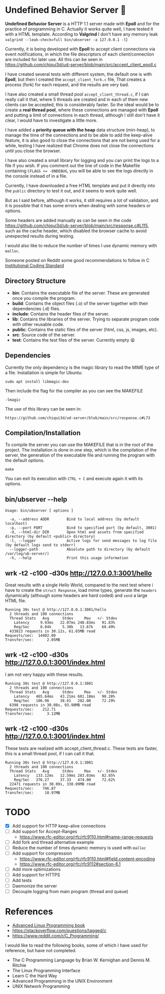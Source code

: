 # Undefined Behavior Server 👀

**Undefined Behavior Server** is a HTTP 1.1 server made with **Epoll** and for the practice of programming in C. Actually it works quite well, I have tested it with a HTML template. According to **Valgrind** I don't have any memory leak `valgrind --leak-check=full bin/ubserver -a 127.0.0.1 -l`)

Currently, it is being developed with **Epoll** to accept client connections via event notifications, in which the file descriptors of each client/connection are included for later use. All this can be seen in https://github.com/chiqui3d/ud-server/blob/main/src/accept_client_epoll.c

I have created several tests with different system, the default one is with **Epoll**, but then I created the `accept_client_fork.c` file,
That creates a process (fork) for each request, and the results are very bad.

I have also created a small thread pool `accept_client_thread.c`, if I can really call it that, where 5 threads are created and in each of them new clients can be accepted, this is considerably faster. So the ideal would be to create a **real thread pool**, where these connections are managed with **Epoll** and putting a limit of connections in each thread, although I still don't have it clear, I would have to investigate a little more.

I have added a **priority queue with the heap** data structure (min-heap), to manage the time of the connections and to be able to add the keep-alive feature, it is also good to close the connections that are not being used for a while, testing I have realized that Chrome does not close the connections until you close the browser.

I have also created a small library for logging and you can print the logs to a file if you wish. If you comment out the line of code in the Makefile containing `CFLAGS += -DNDEBUG`, you will be able to see the logs directly in the console instead of in a file.

Currently, I have downloaded a free HTML template and put it directly into the `public` directory to test it out, and it seems to work quite well.

But as I said before, although it works, it still requires a lot of validation, and it is possible that it has some errors when dealing with some headers or options.

Some headers are added manually as can be seen in the code https://github.com/chiqui3d/ub-server/blob/main/src/response.c#L115, such as the cache header, which disabled the browser cache to avoid unexpected results during testing.

I would also like to reduce the number of times I use dynamic memory with `malloc`.

Someone posted on Reddit some good recommendations to follow in C [Institutional Coding Standard](https://yurichev.com/mirrors/C/JPL_Coding_Standard_C.pdf)

## Directory Structure

* **bin**: Contains the executable file of the server. These are generated once you compile the program.
* **build**: Contains the object files (.o) of the server together with their dependencies (.d) files.
* **include**: Contains the header files of the server.
* **lib**: Contains the libraries of the server. Trying to separate program code with other reusable code.
* **public**: Contains the static files of the server (html, css, js, images, etc).
* **src**: Source code of the server.
* **test**: Contains the test files of the server. Currently empty 😫

## Dependencies
Currently the only dependency is the magic library to read the MIME type of a file. Installation is simple for Ubuntu:

```
sudo apt install libmagic-dev
```
Then include the flag for the compiler as you can see the MAKEFILE

```
-lmagic
```
The use of this library can be seen in:

    https://github.com/chiqui3d/ud-server/blob/main/src/response.c#L73


## Compilation/Installation

To compile the server you can use the MAKEFILE that is in the root of the project. The installation is done in one step, which is the compilation of the server, the generation of the executable file and running the program with the default options.

```
make
```
You can exit its execution with `CTRL + C` and execute again it with its options.

## bin/ubserver --help

```
Usage: bin/ubserver [ options ]

  -a, --address ADDR        Bind to local address (by default localhost)
  -p, --port PORT           Bind to specified port (by default, 3001)
  -d, --html-dir DIR        Open html and assets from specified directory (by default <public> directory)
  -l, --logger              Active logs for send messages to log file (by default logs send to stderr)
  --logger-path             Absolute path to directory (by default /var/log/ub-server/)
  -h, --help                Print this usage information

```
##  wrk -t2 -c100 -d30s http://127.0.0.1:3001/hello
Great results with a single Hello World, compared to the next test where i have to create the `struct Response`, load mime types, generate the `headers` dynamically (although some headers are hard coded) and `send` a large HTML file.

```
Running 30s test @ http://127.0.0.1:3001/hello
  2 threads and 100 connections
  Thread Stats   Avg      Stdev     Max   +/- Stdev
    Latency     9.93ms   22.07ms 240.83ms   91.83%
    Req/Sec     8.04k     5.30k   13.67k    68.49%
  433823 requests in 30.12s, 61.65MB read
Requests/sec:  14402.00
Transfer/sec:      2.05MB

```

##  wrk -t2 -c100 -d30s http://127.0.0.1:3001/index.html
I am not very happy with these results.

```
Running 30s test @ http://127.0.0.1:3001
  2 threads and 100 connections
  Thread Stats   Avg      Stdev     Max   +/- Stdev
    Latency   465.64ms   43.21ms 601.18ms   90.28%
    Req/Sec   106.96     38.61   202.00     72.29%
  6398 requests in 30.08s, 93.98MB read
Requests/sec:    212.71
Transfer/sec:      3.12MB

```
##  wrk -t2 -c100 -d30s http://127.0.0.1:3001/index.html
These tests are realized with accept_client_thread.c. These tests are faster, this is a small thread pool, if I can call it that.
```
Running 30s test @ http://127.0.0.1:3001
  2 threads and 100 connections
  Thread Stats   Avg      Stdev     Max   +/- Stdev
    Latency   133.12ms   12.59ms 283.03ms   82.85%
    Req/Sec   376.27     37.33   474.00     72.62%
  22471 requests in 30.09s, 330.09MB read
Requests/sec:    746.87
Transfer/sec:     10.97MB
```

# TODO

* [x] Add support for HTTP keep-alive connections
* [ ] Add support for Accept-Ranges 
     * https://www.rfc-editor.org/rfc/rfc9110.html#name-range-requests
* [ ] Add fork and thread alternative example
* [ ] Reduce the number of times dynamic memory is used with `malloc`
* [ ] Add support for compression
     * https://www.rfc-editor.org/rfc/rfc9110.html#field.content-encoding
     * https://www.rfc-editor.org/rfc/rfc9112#section-6.1
* [ ] Add more optimizations
* [ ] Add support for HTTPS
* [ ] Add tests
* [ ] Daemonize the server
* [ ] Decouple logging from main program (thread and queue)

# References

* [Advanced Linux Programming book](https://mentorembedded.github.io/advancedlinuxprogramming/)
* https://stackoverflow.com/questions/tagged/c
* https://www.reddit.com/r/C_Programming/

I would like to read the following books, some of which I have used for reference, but have not completed.

* The C Programming Language by Brian W. Kernighan and Dennis M. Ritchie 
* The Linux Programming Interface
* Learn C the Hard Way
* Advanced Programming in the UNIX Environment
* UNIX Network Programming
